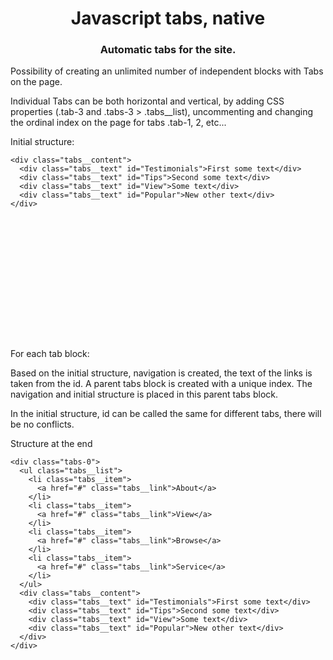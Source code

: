 <h1 align="center">Javascript tabs, native</a> 
<h3 align="center">Automatic tabs for the site.</h3>

<p>Possibility of creating an unlimited number of independent blocks with Tabs on the page.</p>
<p>Individual Tabs can be both horizontal and vertical, by adding CSS properties (.tab-3 and .tabs-3 > .tabs__list), uncommenting and changing the ordinal index on the page for tabs .tab-1, 2, etc...</p>
<p>Initial structure:</p>

```
<div class="tabs__content"> 
  <div class="tabs__text" id="Testimonials">First some text</div>
  <div class="tabs__text" id="Tips">Second some text</div>
  <div class="tabs__text" id="View">Some text</div>
  <div class="tabs__text" id="Popular">New other text</div>
</div>
















```
<p>For each tab block:</p>
<p>Based on the initial structure, navigation is created, the text of the links is taken from the id. A parent tabs block is created with a unique index. The navigation and initial structure is placed in this parent tabs block.</p>
<p>In the initial structure, id can be called the same for different tabs, there will be no conflicts.</p>
<p>Structure at the end</p>

```
<div class="tabs-0"> 
  <ul class="tabs__list"> 
    <li class="tabs__item"> 
      <a href="#" class="tabs__link">About</a> 
    </li> 
    <li class="tabs__item"> 
      <a href="#" class="tabs__link">View</a> 
    </li> 
    <li class="tabs__item"> 
      <a href="#" class="tabs__link">Browse</a> 
    </li> 
    <li class="tabs__item"> 
      <a href="#" class="tabs__link">Service</a> 
    </li> 
  </ul>	
  <div class="tabs__content"> 
    <div class="tabs__text" id="Testimonials">First some text</div>
    <div class="tabs__text" id="Tips">Second some text</div>
    <div class="tabs__text" id="View">Some text</div>
    <div class="tabs__text" id="Popular">New other text</div> 
  </div> 
</div>
```

